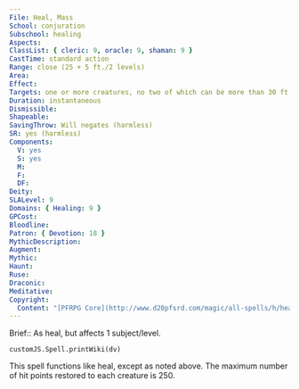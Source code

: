 ```yaml
---
File: Heal, Mass
School: conjuration
Subschool: healing
Aspects: 
ClassList: { cleric: 9, oracle: 9, shaman: 9 }
CastTime: standard action
Range: close (25 + 5 ft./2 levels)
Area: 
Effect: 
Targets: one or more creatures, no two of which can be more than 30 ft. apart
Duration: instantaneous
Dismissible: 
Shapeable: 
SavingThrow: Will negates (harmless)
SR: yes (harmless)
Components:
  V: yes
  S: yes
  M: 
  F: 
  DF: 
Deity: 
SLALevel: 9
Domains: { Healing: 9 }
GPCost: 
Bloodline: 
Patron: { Devotion: 18 }
MythicDescription: 
Augment: 
Mythic: 
Haunt: 
Ruse: 
Draconic: 
Meditative: 
Copyright:
  Content: "[PFRPG Core](http://www.d20pfsrd.com/magic/all-spells/h/heal)"
---
```

Brief:: As heal, but affects 1 subject/level.

```dataviewjs
customJS.Spell.printWiki(dv)
```

This spell functions like heal, except as noted above. The maximum number of hit points restored to each creature is 250.
